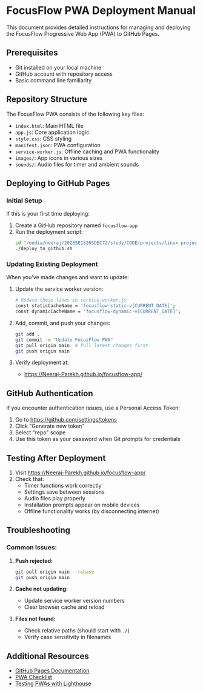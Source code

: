 # FocusFlow PWA Deployment Manual

This document provides detailed instructions for managing and deploying the FocusFlow Progressive Web App (PWA) to GitHub Pages.

## Prerequisites

- Git installed on your local machine
- GitHub account with repository access
- Basic command line familiarity

## Repository Structure

The FocusFlow PWA consists of the following key files:

- `index.html`: Main HTML file
- `app.js`: Core application logic
- `style.css`: CSS styling
- `manifest.json`: PWA configuration
- `service-worker.js`: Offline caching and PWA functionality
- `images/`: App icons in various sizes
- `sounds/`: Audio files for timer and ambient sounds

## Deploying to GitHub Pages

### Initial Setup

If this is your first time deploying:

1. Create a GitHub repository named `focusflow-app`
2. Run the deployment script:
   ```bash
   cd "/media/neeraj/20265E15265DEC72/study/CODE/projects/linux projects/pomodoro/WebApp"
   ./deploy_to_github.sh
   ```

### Updating Existing Deployment

When you've made changes and want to update:

1. Update the service worker version:
   ```bash
   # Update these lines in service-worker.js
   const staticCacheName = 'focusflow-static-v[CURRENT_DATE]';
   const dynamicCacheName = 'focusflow-dynamic-v[CURRENT_DATE]';
   ```

2. Add, commit, and push your changes:
   ```bash
   git add .
   git commit -m "Update FocusFlow PWA"
   git pull origin main  # Pull latest changes first
   git push origin main
   ```

3. Verify deployment at:
   - https://Neeraj-Parekh.github.io/focusflow-app/

## GitHub Authentication

If you encounter authentication issues, use a Personal Access Token:

1. Go to https://github.com/settings/tokens
2. Click "Generate new token"
3. Select "repo" scope
4. Use this token as your password when Git prompts for credentials

## Testing After Deployment

1. Visit https://Neeraj-Parekh.github.io/focusflow-app/
2. Check that:
   - Timer functions work correctly
   - Settings save between sessions
   - Audio files play properly
   - Installation prompts appear on mobile devices
   - Offline functionality works (by disconnecting internet)

## Troubleshooting

### Common Issues:

1. **Push rejected:**
   ```bash
   git pull origin main --rebase
   git push origin main
   ```

2. **Cache not updating:**
   - Update service worker version numbers
   - Clear browser cache and reload

3. **Files not found:**
   - Check relative paths (should start with `./`)
   - Verify case sensitivity in filenames

## Additional Resources

- [GitHub Pages Documentation](https://docs.github.com/en/pages)
- [PWA Checklist](https://web.dev/pwa-checklist/)
- [Testing PWAs with Lighthouse](https://developers.google.com/web/tools/lighthouse)
